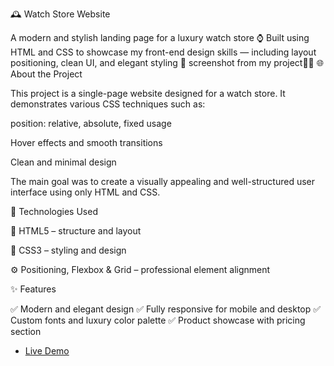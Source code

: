 🕰️ Watch Store Website

A modern and stylish landing page for a luxury watch store ⌚
Built using HTML and CSS to showcase my front-end design skills — including layout positioning, clean UI, and elegant styling 🎨
screenshot from my project✌🏻
🌐 About the Project

This project is a single-page website designed for a watch store.
It demonstrates various CSS techniques such as:

position: relative, absolute, fixed usage

Hover effects and smooth transitions

Clean and minimal design

The main goal was to create a visually appealing and well-structured user interface using only HTML and CSS.

🧩 Technologies Used

🧱 HTML5 – structure and layout

🎨 CSS3 – styling and design

⚙️ Positioning, Flexbox & Grid – professional element alignment

✨ Features

✅ Modern and elegant design
✅ Fully responsive for mobile and desktop
✅ Custom fonts and luxury color palette
✅ Product showcase with pricing section
<ul>
  <li><a href=https://nastaran-dev.github.io/watch-shop/>Live Demo</a></li>
</ul>
